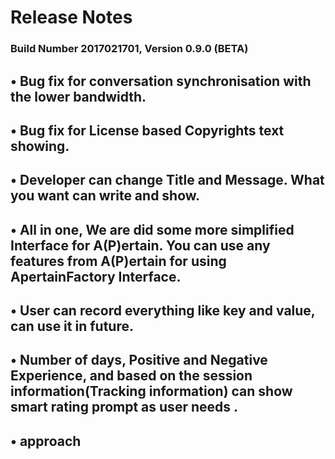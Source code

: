 Release Notes
=============

###  Build Number 2017021701, Version 0.9.0 (BETA)

## • Bug fix for conversation synchronisation with the lower bandwidth.
## • Bug fix for License based Copyrights text showing.
## • Developer can change Title and Message. What you want can write and show.
## • All in one, We are did some more simplified Interface for A(P)ertain. You can use any features from A(P)ertain for using ApertainFactory Interface.
## • User can record everything like key and value, can use it in future.
## • Number of days, Positive and Negative Experience, and based on the session information(Tracking information) can show smart rating  prompt as user needs .
## • approach 

